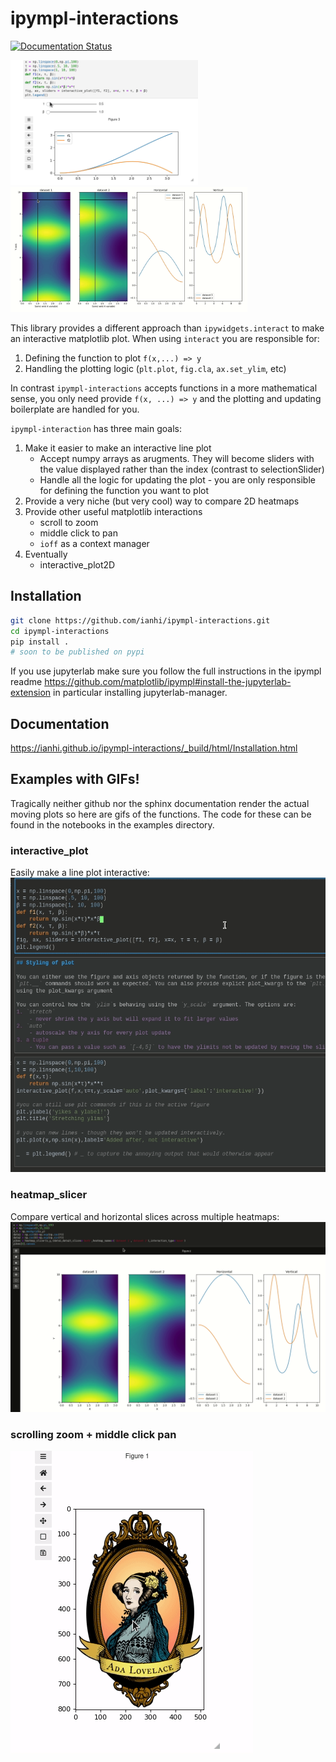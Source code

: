 # ipympl-interactions
[![Documentation Status](https://readthedocs.org/projects/ipympl-interactions/badge/?version=latest)](https://ipympl-interactions.readthedocs.io/en/latest/?badge=latest)

<img src=docs/images/short-interactive.gif height=200>  <img src=docs/images/tight-layout-heatmap-slicer.gif height=200>

This library provides a different approach than `ipywidgets.interact` to make an interactive matplotlib plot. When using `interact` you are responsible for:
1. Defining the function to plot `f(x,...) => y`
2. Handling the plotting logic (`plt.plot`, `fig.cla`, `ax.set_ylim`, etc)

In contrast `ipympl-interactions` accepts functions in a more mathematical sense, you only need provide `f(x, ...) => y` and the plotting and updating boilerplate are handled for you.


`ipympl-interaction` has three main goals:
1. Make it easier to make an interactive line plot
    - Accept numpy arrays as arugments. They will become sliders with the value displayed rather than the index (contrast to selectionSlider)
    - Handle all the logic for updating the plot - you are only responsible for defining the function you want to plot
2. Provide a very niche (but very cool) way to compare 2D heatmaps
3. Provide other useful matplotlib interactions
    - scroll to zoom
    - middle click to pan
    - `ioff` as a context manager
4. Eventually
    - interactive_plot2D


## Installation
```bash
git clone https://github.com/ianhi/ipympl-interactions.git
cd ipympl-interactions
pip install .
# soon to be published on pypi
```
If you use jupyterlab make sure you follow the full instructions in the ipympl readme https://github.com/matplotlib/ipympl#install-the-jupyterlab-extension in particular installing jupyterlab-manager.


## Documentation
https://ianhi.github.io/ipympl-interactions/_build/html/Installation.html

## Examples with GIFs!
Tragically neither github nor the sphinx documentation render the actual moving plots so here are gifs of the functions. The code for these can be found in the notebooks in the examples directory.


### interactive_plot
Easily make a line plot interactive:
![](docs/images/interactive-plot.gif)


### heatmap_slicer
Compare vertical and horizontal slices across multiple heatmaps:
![](docs/images/heatmap_slicer.gif)


### scrolling zoom + middle click pan
![](docs/images/zoom-and-pan.gif)